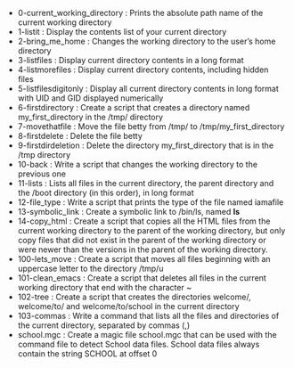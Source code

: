 - 0-current_working_directory : Prints the absolute path name of the current working directory
- 1-listit : Display the contents list of your current directory
- 2-bring_me_home : Changes the working directory to the user’s home directory
- 3-listfiles : Display current directory contents in a long format
- 4-listmorefiles : Display current directory contents, including hidden files
- 5-listfilesdigitonly : Display all current directory contents in long format with UID and GID displayed numerically
- 6-firstdirectory : Create a script that creates a directory named my_first_directory in the /tmp/ directory
- 7-movethatfile : Move the file betty from /tmp/ to /tmp/my_first_directory
- 8-firstdelete : Delete the file betty
- 9-firstdirdeletion : Delete the directory my_first_directory that is in the /tmp directory
- 10-back : Write a script that changes the working directory to the previous one
- 11-lists : Lists all files in the current directory, the parent directory and the /boot directory (in this order), in long format
- 12-file_type : Write a script that prints the type of the file named iamafile
- 13-symbolic_link : Create a symbolic link to /bin/ls, named __ls__
- 14-copy_html : Create a script that copies all the HTML files from the current working directory to the parent of the working directory, but only copy files that did not exist in the parent of the working directory or were newer than the versions in the parent of the working directory.
- 100-lets_move : Create a script that moves all files beginning with an uppercase letter to the directory /tmp/u
- 101-clean_emacs : Create a script that deletes all files in the current working directory that end with the character ~
- 102-tree : Create a script that creates the directories welcome/, welcome/to/ and welcome/to/school in the current directory
- 103-commas : Write a command that lists all the files and directories of the current directory, separated by commas (,)
- school.mgc : Create a magic file school.mgc that can be used with the command file to detect School data files. School data files always contain the string SCHOOL at offset 0